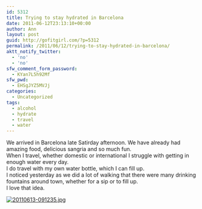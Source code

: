 ```yaml
---
id: 5312
title: Trying to stay hydrated in Barcelona
date: 2011-06-12T23:13:10+00:00
author: Ann
layout: post
guid: http://gofitgirl.com/?p=5312
permalink: /2011/06/12/trying-to-stay-hydrated-in-barcelona/
aktt_notify_twitter:
  - 'no'
  - 'no'
sfw_comment_form_password:
  - KYan7L5h92Mf
sfw_pwd:
  - EHSgJYZ5MVJj
categories:
  - Uncategorized
tags:
  - alcohol
  - hydrate
  - travel
  - water
---
```

We arrived in Barcelona late Satirday afternoon. We have already had amazing food, delicious sangria and so much fun.  
When I travel, whether domestic or international I struggle with getting in enough water every day.  
I do travel with my own water bottle, which I can fill up.  
I noticed yesterday as we did a lot of walking that there were many drinking fountains around town, whether for a sip or to fill up.  
I love that idea.

[<img src="http://gofitgirl.com/blog/wp-content/uploads/2011/06/20110613-091235.jpg" alt="20110613-091235.jpg" class="alignnone size-full" />](http://gofitgirl.com/blog/wp-content/uploads/2011/06/20110613-091235.jpg)